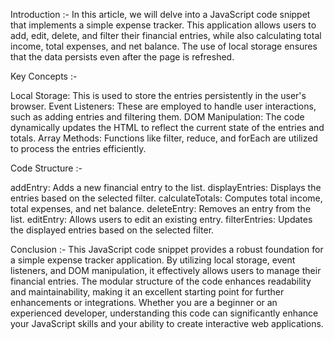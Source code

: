 Introduction :-
In this article, we will delve into a JavaScript code snippet that implements a simple expense tracker. This application allows users to add, edit, delete, and filter their financial entries, while also calculating total income, total expenses, and net balance. The use of local storage ensures that the data persists even after the page is refreshed.

Key Concepts :-

Local Storage: This is used to store the entries persistently in the user's browser.
Event Listeners: These are employed to handle user interactions, such as adding entries and filtering them.
DOM Manipulation: The code dynamically updates the HTML to reflect the current state of the entries and totals.
Array Methods: Functions like filter, reduce, and forEach are utilized to process the entries efficiently.

Code Structure :-

addEntry: Adds a new financial entry to the list.
displayEntries: Displays the entries based on the selected filter.
calculateTotals: Computes total income, total expenses, and net balance.
deleteEntry: Removes an entry from the list.
editEntry: Allows users to edit an existing entry.
filterEntries: Updates the displayed entries based on the selected filter.

Conclusion :-
This JavaScript code snippet provides a robust foundation for a simple expense tracker application. By utilizing local storage, event listeners, and DOM manipulation, it effectively allows users to manage their financial entries. The modular structure of the code enhances readability and maintainability, making it an excellent starting point for further enhancements or integrations. Whether you are a beginner or an experienced developer, understanding this code can significantly enhance your JavaScript skills and your ability to create interactive web applications.
